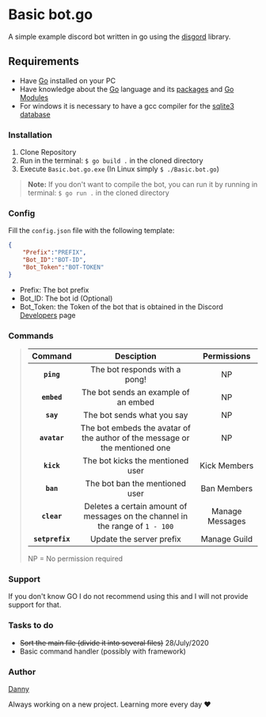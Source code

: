 # Basic bot.go

A simple example discord bot written in go using the [disgord](https://github.com/andersfylling/disgord) library.

## Requirements

- Have [Go](https://golang.org/) installed on your PC
- Have knowledge about the [Go](https://golang.org/) language and its [packages](https://golang.org/pkg/) and [Go Modules](https://golang.org/ref/mod)
- For windows it is necessary to have a gcc compiler for the [sqlite3 database](https://github.com/mattn/go-sqlite3#windows)


### Installation

1. Clone Repository
2. Run in the terminal: `$ go build .` in the cloned directory
3. Execute `Basic.bot.go.exe` (In Linux simply `$ ./Basic.bot.go`) 

> **Note:** If you don't want to compile the bot, you can run it by running in terminal: `$ go run .` in the cloned directory

### Config

Fill the `config.json` file with the following template:

```json
{
    "Prefix":"PREFIX",
    "Bot_ID":"BOT-ID",
    "Bot_Token":"BOT-TOKEN"
}
```
- Prefix: The bot prefix
- Bot_ID: The bot id (Optional)
- Bot_Token: the Token of the bot that is obtained in the Discord [Developers](https://discordapp.com/developers/applications) page

### Commands

> | Command | Desciption | Permissions |
> | :---------------: | :----------------: | :----------------: | 
> | **```ping```** | The bot responds with a pong! | NP
> | **```embed```** | The bot sends an example of an embed | NP
> | **```say```** | The bot sends what you say | NP
> | **```avatar```** | The bot embeds the avatar of the author of the message or the mentioned one | NP
> | **```kick```** | The bot kicks the mentioned user | Kick Members
> | **```ban```** | The bot ban the mentioned user | Ban Members
> | **```clear```**| Deletes a certain amount of messages on the channel in the range of `1 - 100` | Manage Messages
> | **```setprefix```**| Update the server prefix | Manage Guild
> NP = No permission required
### Support

If you don't know GO I do not recommend using this and I will not provide support for that.

### Tasks to do
- ~~Sort the main file (divide it into several files)~~ 28/July/2020
- Basic command handler (possibly with framework)

### Author

[Danny](https://github.com/Danny2105)


Always working on a new project. Learning more every day ♥